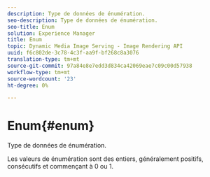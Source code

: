 ```yaml
---
description: Type de données de énumération.
seo-description: Type de données de énumération.
seo-title: Enum
solution: Experience Manager
title: Enum
topic: Dynamic Media Image Serving - Image Rendering API
uuid: f6c802de-3c78-4c3f-aa9f-bf268c8a3076
translation-type: tm+mt
source-git-commit: 97a84e8e7edd3d834ca42069eae7c09c00d57938
workflow-type: tm+mt
source-wordcount: '23'
ht-degree: 0%

---
```



# Enum{#enum}

Type de données de énumération.

Les valeurs de énumération sont des entiers, généralement positifs, consécutifs et commençant à 0 ou 1.
